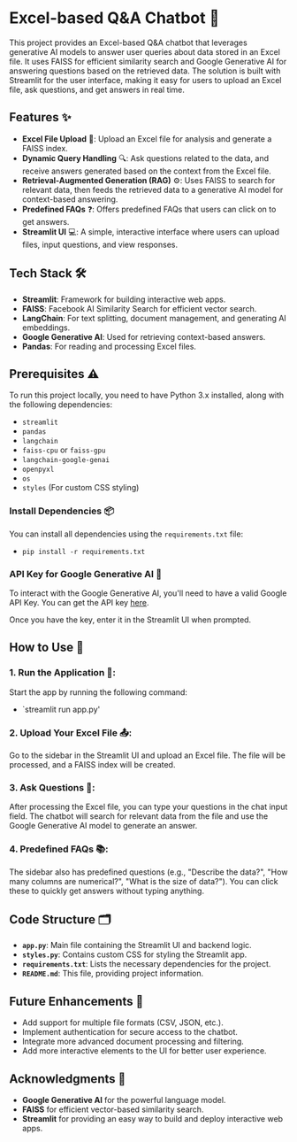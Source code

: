 # Excel-based Q&A Chatbot 🤖

This project provides an Excel-based Q&A chatbot that leverages generative AI models to answer user queries about data stored in an Excel file. It uses FAISS for efficient similarity search and Google Generative AI for answering questions based on the retrieved data. The solution is built with Streamlit for the user interface, making it easy for users to upload an Excel file, ask questions, and get answers in real time.

## Features ✨

- **Excel File Upload** 📁: Upload an Excel file for analysis and generate a FAISS index.
- **Dynamic Query Handling** 🔍: Ask questions related to the data, and receive answers generated based on the context from the Excel file.
- **Retrieval-Augmented Generation (RAG)** ⚙️: Uses FAISS to search for relevant data, then feeds the retrieved data to a generative AI model for context-based answering.
- **Predefined FAQs** ❓: Offers predefined FAQs that users can click on to get answers.
- **Streamlit UI** 💻: A simple, interactive interface where users can upload files, input questions, and view responses.

## Tech Stack 🛠️

- **Streamlit**: Framework for building interactive web apps.
- **FAISS**: Facebook AI Similarity Search for efficient vector search.
- **LangChain**: For text splitting, document management, and generating AI embeddings.
- **Google Generative AI**: Used for retrieving context-based answers.
- **Pandas**: For reading and processing Excel files.


## Prerequisites ⚠️

To run this project locally, you need to have Python 3.x installed, along with the following dependencies:

- `streamlit`
- `pandas`
- `langchain`
- `faiss-cpu` or `faiss-gpu`
- `langchain-google-genai`
- `openpyxl`
- `os`
- `styles` (For custom CSS styling)

### Install Dependencies 📦

You can install all dependencies using the `requirements.txt` file:
- `pip install -r requirements.txt`

### API Key for Google Generative AI 🔑
To interact with the Google Generative AI, you'll need to have a valid Google API Key. You can get the API key [here](https://ai.google.dev/gemini-api/docs/api-key).

Once you have the key, enter it in the Streamlit UI when prompted.

## How to Use 📝

### 1. Run the Application 🚀:
Start the app by running the following command:

- `streamlit run app.py'

### 2. Upload Your Excel File 📤:
Go to the sidebar in the Streamlit UI and upload an Excel file.
The file will be processed, and a FAISS index will be created.

### 3. Ask Questions 💬:
After processing the Excel file, you can type your questions in the chat input field.
The chatbot will search for relevant data from the file and use the Google Generative AI model to generate an answer.

### 4. Predefined FAQs 📚:
The sidebar also has predefined questions (e.g., "Describe the data?", "How many columns are numerical?", "What is the size of data?").
You can click these to quickly get answers without typing anything.

## Code Structure 🗂️

- **`app.py`**: Main file containing the Streamlit UI and backend logic.
- **`styles.py`**: Contains custom CSS for styling the Streamlit app.
- **`requirements.txt`**: Lists the necessary dependencies for the project.
- **`README.md`**: This file, providing project information.

## Future Enhancements 🌱

- Add support for multiple file formats (CSV, JSON, etc.).
- Implement authentication for secure access to the chatbot.
- Integrate more advanced document processing and filtering.
- Add more interactive elements to the UI for better user experience.

## Acknowledgments 🙏

- **Google Generative AI** for the powerful language model.
- **FAISS** for efficient vector-based similarity search.
- **Streamlit** for providing an easy way to build and deploy interactive web apps.
